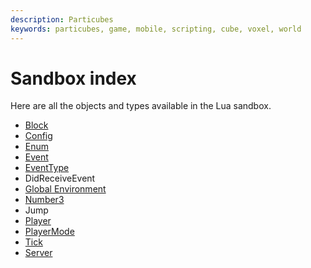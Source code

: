 ```yaml
---
description: Particubes
keywords: particubes, game, mobile, scripting, cube, voxel, world
---
```


# Sandbox index

Here are all the objects and types available in the Lua sandbox.

- [Block](/reference/Block)
- [Config](/reference/Config)
- [Enum](/reference/Enum)
- [Event](/reference/Event)
- [EventType](/reference/EventType)
- DidReceiveEvent
- [Global Environment](/reference/GlobalEnvironment)
- [Number3](/reference/Number3)
- Jump
- [Player](/reference/Player)
- [PlayerMode](/reference/PlayerMode)
- [Tick](/reference/Tick)
- [Server](/reference/Server)
